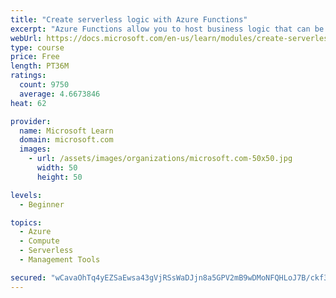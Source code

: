 ```yaml
---
title: "Create serverless logic with Azure Functions"
excerpt: "Azure Functions allow you to host business logic that can be executed without managing or provisioning server infrastructure"
webUrl: https://docs.microsoft.com/en-us/learn/modules/create-serverless-logic-with-azure-functions/
type: course
price: Free
length: PT36M
ratings:
  count: 9750
  average: 4.6673846
heat: 62

provider:
  name: Microsoft Learn
  domain: microsoft.com
  images:
    - url: /assets/images/organizations/microsoft.com-50x50.jpg
      width: 50
      height: 50

levels:
  - Beginner

topics:
  - Azure
  - Compute
  - Serverless
  - Management Tools

secured: "wCavaOhTq4yEZSaEwsa43gVjRSsWaDJjn8a5GPV2mB9wDMoNFQHLoJ7B/ckf3AovMLun8mIlpcZXZX/uULvxfTR3njR4jfA0/OAWmCkoJnGMNQKiMq+w+m2WCIfAeaM74Ivkd4ynGlsw6RheqNbm3euxs12n6EKWNVJ9+IaYVPyY8STphQm+pRO2pYYXE3wd0X3GIaF43A0EOd+RJsBC6c9HGX6yJgOdPB1eoKsZX2tP1Dt+TkyFYl4SHwIlBidgZe5fBzSRs2nDrW9nwCO+0nbDrqlz0Bkv1PX0GynvJ6F+ftFSfsai7rQQ14UEr1BhdnLz0GXIs08lfYXgkerTsC2DCklCx7eAc/IlhmM16vE00Ogout8MtbMLIdXeldpyO5kU5M0EZ7IP94I2kSqmUwPpW0zvkZFP/RlTe4XYQ4Q=;w7Q3KzWq/i2wIYpEa08jjQ=="
---
```


